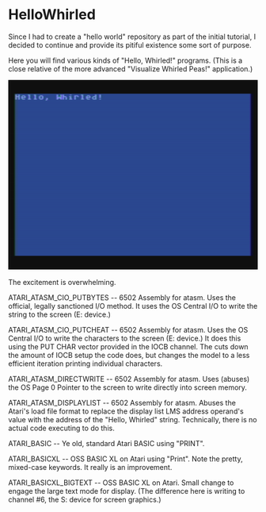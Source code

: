 # HelloWhirled

Since I had to create a "hello world" repository as part of the initial tutorial, I decided to continue and provide its pitiful existence some sort of purpose.

Here you will find various kinds of "Hello, Whirled!" programs. (This is a close relative of the more advanced "Visualize Whirled Peas!" application.)


[![HelloWhirled](https://github.com/kenjennings/HelloWhirled/blob/master/HelloWhirled.png)](#features)


The excitement is overwhelming.


ATARI_ATASM_CIO_PUTBYTES -- 6502 Assembly for atasm.  Uses the official, legally sanctioned I/O method.  It uses the OS Central I/O to write the string to the screen (E: device.)

ATARI_ATASM_CIO_PUTCHEAT -- 6502 Assembly for atasm.  Uses the OS Central I/O to write the characters to the screen (E: device.)  It does this using the PUT CHAR vector provided in the IOCB channel.  The cuts down the amount of IOCB setup the code does, but changes the model to a less efficient iteration printing individual characters.

ATARI_ATASM_DIRECTWRITE -- 6502 Assembly for atasm.  Uses (abuses) the OS Page 0 Pointer to the screen to write directly into screen memory.

ATARI_ATASM_DISPLAYLIST -- 6502 Assembly for atasm.  Abuses the Atari's load file format to replace the display list LMS address operand's value with the address of the "Hello, Whirled" string.  Technically, there is no actual code executing to do this. 

ATARI_BASIC -- Ye old, standard Atari BASIC using "PRINT". 

ATARI_BASICXL -- OSS BASIC XL on Atari using "Print".  Note the pretty, mixed-case keywords. It really is an improvement.

ATARI_BASICXL_BIGTEXT -- OSS BASIC XL on Atari.  Small change to engage the large text mode for display.  (The difference here is writing to channel #6, the S: device for screen graphics.)
